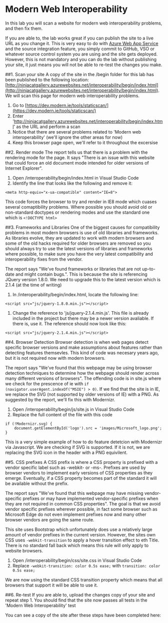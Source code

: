 # Modern Web Interoperability

In this lab you will scan a website for modern web interoperability problems, and then fix them.

If you are able to, the lab works great if you can publish the site to a live URL as you change it. This is very easy to do with [Azure Web App Service](https://azure.microsoft.com/en-us/services/app-service/web/) and the source integration feature, you simply commit to GitHub, VSO or whatever source control system you are using and the site gets deployed. However, this is not mandatory and you can do the lab without publishing your site, it just means you will not be able to re-test the changes you make.

##1. Scan your site
A copy of the site in the /begin folder for this lab has been published to the following location: [http://ninjacatgallery.azurewebsites.net/interoperability/begin/index.html](http://ninjacatgallery.azurewebsites.net/interoperability/begin/index.html). We will scan this page for modern web interoperability problems.

1. Go to [https://dev.modern.ie/tools/staticscan/](https://dev.modern.ie/tools/staticscan/)
1. Enter 'http://ninjacatgallery.azurewebsites.net/interoperability/begin/index.html' as the URL and perform a scan
1. Notice that there are several problems related to 'Modern web interoperability' (we'll ignore the other areas for now)
1. Keep this browser page open, we'll refer to it throughout the excersise

##2. Render mode
The report tells us that there is a problem with the rendering mode for the page. It says "There is an issue with this website that could force an old document mode intended for older versions of Internet Explorer".

1. Open /interoperability/begin/index.html in Visual Studio Code
2. Identify the line that looks like the following and remove it: 

```<meta http-equiv="x-ua-compatible" content="IE=8">```

This code forces the browser to try and render in IE8 mode which cuases several comaptibility problems. Where possible you should avoid old or non-standard doctypes or rendering modes and use the standard one which is `<!DOCTYPE html>`

##3. Frameworks and Libraries
One of the biggest causes for compatibility problems in most modern browsers is use of old libraries and frameworks. As libraries evolve, they are updated to work with modern browsers and some of the old hacks required for older browsers are removed so you should always try to use the latest versions of libraries and frameworks where possible, to make sure you have the very latest compatibility and interoperability fixes from the vendor.

The report says "We've found frameworks or libraries that are not up-to-date and might contain bugs.". This is because the site is referencing JQuery version 1.8.0. We need to upgrade this to the latest version which is 2.1.4 (at the time of writing)

1. In /interoperability/begin/index.html, locate the following line:

```<script src="js/jquery-1.8.0.min.js"></script>```

1. Change the reference to 'js/jquery-2.1.4.min.js'. This file is already included in the project but there may be a newer version avaliable. If there is, use it. The reference should now look like this: 

```<script src="js/jquery-2.1.4.min.js"></script>```

##4. Browser Detection
Browser detection is when web pages detect specific browser versions and make assumptions about features rather than detecting features themsevles. This kind of code was necesary years ago, but it is not required now with modern browsers.

The report says "We've found that this webpage may be using browser detection techniques to determine how the webpage should render across many different versions of browsers".  The offending code is in site.js where we check for the prescence of ie with `if (navigator.userAgent.indexOf("MSIE") > 0)`. If we find that the site is in IE, we replace the SVG (not supported by older versions of IE) with a PNG. As suggested by the report, we'll fix this with Modernizr.

1. Open /interoperability/begin/js/site.js in Visual Studio Code
2. Replace the full content of the file with this code

```
if (!Modernizr.svg) {
	document.getElementById('logo').src = 'images/Microsoft_logo.png';
}
```

This is a very simple example of how to do feature detetcion with Modernizr via Javascript. We are checking if SVG is supported. If it is not, we are replacing the SVG icon in the header with a PNG equivilent.

##5. CSS prefixes
A CSS prefix is where a CSS property is prefixed with a vendor specific label such as -webkit- or -ms-. Prefixes are used by browser vendors to implement early versions of CSS properties as they emerge. Eventually, if a CSS property becomes part of the standard it will be available without the prefix.

The report says "We've found that this webpage may have missing vendor-specific prefixes or may have implemented vendor-specific prefixes when they are not required in common CSS properties". The goal is that we avoid vendor specific prefixes wherever possible, in fact some browser such as Microsoft Edge do not even implement prefixes now and many other browser vendors are going the same route.

This site uses Bootstrap which unfortunately does use a relatively large amount of vendor prefixes in the current version. However, the sites own CSS uses `-webkit-transition` to apply a hover transition effect to eth Title. There is no standard fall back which means this rule will only apply to website browsers.

1. Open /interoperability/begin/css/site.css in Visual Studio Code
2. Replace `-webkit-transition: color 0.5s ease;` with `transition: color 0.5s ease;`

We are now using the standard CSS transition property which means that all browsers that support it will be able to use it.

##6. Re-test
If you are able to, upload the changes copy of your site and repeat step 1. You should find that the site now passes all tests in the 'Modern Web Interoperability' test

You can see a copy of the site after these steps have been completed here: 

